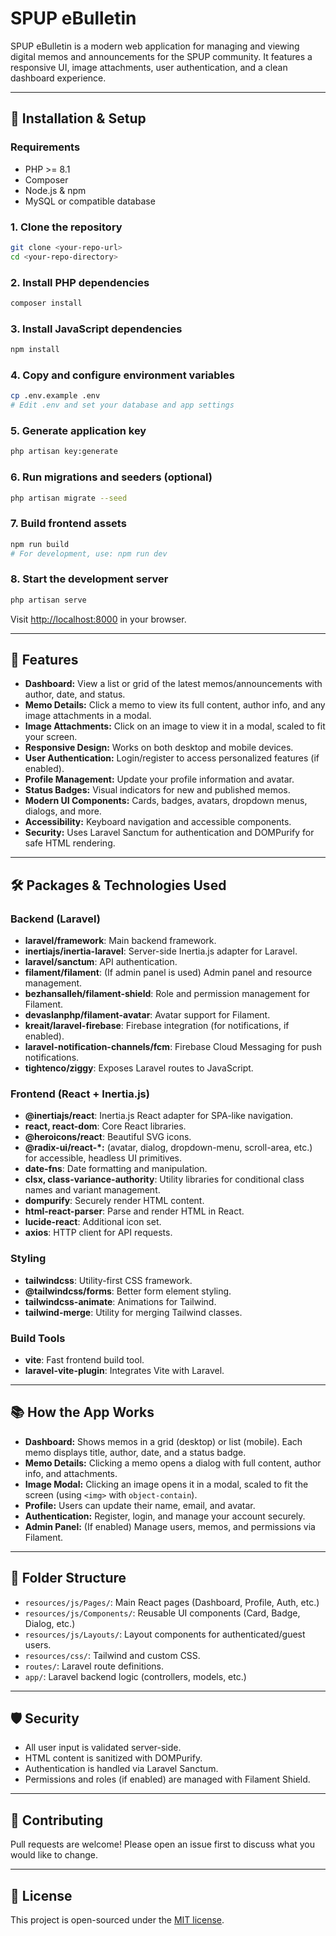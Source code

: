 # SPUP eBulletin

SPUP eBulletin is a modern web application for managing and viewing digital memos and announcements for the SPUP community. It features a responsive UI, image attachments, user authentication, and a clean dashboard experience.

---

## 🚀 Installation & Setup

### Requirements
- PHP >= 8.1
- Composer
- Node.js & npm
- MySQL or compatible database

### 1. Clone the repository
```bash
git clone <your-repo-url>
cd <your-repo-directory>
```

### 2. Install PHP dependencies
```bash
composer install
```

### 3. Install JavaScript dependencies
```bash
npm install
```

### 4. Copy and configure environment variables
```bash
cp .env.example .env
# Edit .env and set your database and app settings
```

### 5. Generate application key
```bash
php artisan key:generate
```

### 6. Run migrations and seeders (optional)
```bash
php artisan migrate --seed
```

### 7. Build frontend assets
```bash
npm run build
# For development, use: npm run dev
```

### 8. Start the development server
```bash
php artisan serve
```

Visit [http://localhost:8000](http://localhost:8000) in your browser.

---

## 📝 Features

- **Dashboard:** View a list or grid of the latest memos/announcements with author, date, and status.
- **Memo Details:** Click a memo to view its full content, author info, and any image attachments in a modal.
- **Image Attachments:** Click on an image to view it in a modal, scaled to fit your screen.
- **Responsive Design:** Works on both desktop and mobile devices.
- **User Authentication:** Login/register to access personalized features (if enabled).
- **Profile Management:** Update your profile information and avatar.
- **Status Badges:** Visual indicators for new and published memos.
- **Modern UI Components:** Cards, badges, avatars, dropdown menus, dialogs, and more.
- **Accessibility:** Keyboard navigation and accessible components.
- **Security:** Uses Laravel Sanctum for authentication and DOMPurify for safe HTML rendering.

---

## 🛠️ Packages & Technologies Used

### Backend (Laravel)
- **laravel/framework**: Main backend framework.
- **inertiajs/inertia-laravel**: Server-side Inertia.js adapter for Laravel.
- **laravel/sanctum**: API authentication.
- **filament/filament**: (If admin panel is used) Admin panel and resource management.
- **bezhansalleh/filament-shield**: Role and permission management for Filament.
- **devaslanphp/filament-avatar**: Avatar support for Filament.
- **kreait/laravel-firebase**: Firebase integration (for notifications, if enabled).
- **laravel-notification-channels/fcm**: Firebase Cloud Messaging for push notifications.
- **tightenco/ziggy**: Exposes Laravel routes to JavaScript.

### Frontend (React + Inertia.js)
- **@inertiajs/react**: Inertia.js React adapter for SPA-like navigation.
- **react, react-dom**: Core React libraries.
- **@heroicons/react**: Beautiful SVG icons.
- **@radix-ui/react-*:** (avatar, dialog, dropdown-menu, scroll-area, etc.) for accessible, headless UI primitives.
- **date-fns**: Date formatting and manipulation.
- **clsx, class-variance-authority**: Utility libraries for conditional class names and variant management.
- **dompurify**: Securely render HTML content.
- **html-react-parser**: Parse and render HTML in React.
- **lucide-react**: Additional icon set.
- **axios**: HTTP client for API requests.

### Styling
- **tailwindcss**: Utility-first CSS framework.
- **@tailwindcss/forms**: Better form element styling.
- **tailwindcss-animate**: Animations for Tailwind.
- **tailwind-merge**: Utility for merging Tailwind classes.

### Build Tools
- **vite**: Fast frontend build tool.
- **laravel-vite-plugin**: Integrates Vite with Laravel.

---

## 📚 How the App Works

- **Dashboard:** Shows memos in a grid (desktop) or list (mobile). Each memo displays title, author, date, and a status badge.
- **Memo Details:** Clicking a memo opens a dialog with full content, author info, and attachments.
- **Image Modal:** Clicking an image opens it in a modal, scaled to fit the screen (using `<img>` with `object-contain`).
- **Profile:** Users can update their name, email, and avatar.
- **Authentication:** Register, login, and manage your account securely.
- **Admin Panel:** (If enabled) Manage users, memos, and permissions via Filament.

---

## 🧩 Folder Structure

- `resources/js/Pages/`: Main React pages (Dashboard, Profile, Auth, etc.)
- `resources/js/Components/`: Reusable UI components (Card, Badge, Dialog, etc.)
- `resources/js/Layouts/`: Layout components for authenticated/guest users.
- `resources/css/`: Tailwind and custom CSS.
- `routes/`: Laravel route definitions.
- `app/`: Laravel backend logic (controllers, models, etc.)

---

## 🛡️ Security

- All user input is validated server-side.
- HTML content is sanitized with DOMPurify.
- Authentication is handled via Laravel Sanctum.
- Permissions and roles (if enabled) are managed with Filament Shield.

---

## 🤝 Contributing

Pull requests are welcome! Please open an issue first to discuss what you would like to change.

---

## 📄 License

This project is open-sourced under the [MIT license](https://opensource.org/licenses/MIT).
